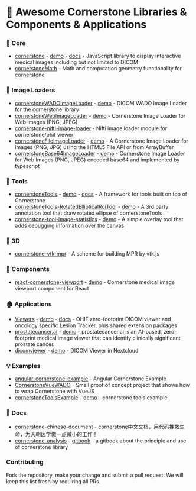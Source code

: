 # 🚀 Awesome Cornerstone Libraries & Components & Applications


### 🌴 Core

- [cornerstone](https://github.com/cornerstonejs/cornerstone) - [demo](https://rawgit.com/cornerstonejs/cornerstone/master/example/index.html) - [docs](https://docs.cornerstonejs.org/) - JavaScript library to display interactive medical images including but not limited to DICOM
- [cornerstoneMath](https://github.com/cornerstonejs/cornerstoneMath) - Math and computation geometry functionality for cornerstone

### 🚖 Image Loaders

- [cornerstoneWADOImageLoader](https://github.com/cornerstonejs/cornerstoneWADOImageLoader) - [demo](http://rawgithub.com/cornerstonejs/cornerstoneWADOImageLoader/master/examples/index.html) - DICOM WADO Image Loader for the cornerstone library
- [cornerstoneWebImageLoader](https://github.com/cornerstonejs/cornerstoneWebImageLoader) - [demo](http://rawgit.com/cornerstonejs/cornerstoneWebImageLoader/master/examples/index.html) - Cornerstone Image Loader for Web Images (PNG, JPEG)
- [cornerstone-nifti-image-loader](https://github.com/cornerstonejs/cornerstone-nifti-image-loader) - Nifti image loader module for cornerstone/ohif viewer
- [cornerstoneFileImageLoader](https://github.com/webnamics/cornerstoneFileImageLoader) - [demo](https://webnamics.github.io/u-dicom-viewer/) - A Cornerstone Image Loader for images (PNG, JPG) using the HTML5 File API or from ArrayBuffer
- [cornerstoneBase64ImageLoader](https://github.com/sisobus/cornerstoneBase64ImageLoader) - [demo](https://examples.sisobus.com/cornerstone-base64-image-loader/) - Cornerstone Image Loader for Web Images (PNG, JPEG) encoded base64 and implemented by typescript

### 🔨 Tools

- [cornerstoneTools](https://github.com/cornerstonejs/cornerstoneTools) - [demo](https://tools.cornerstonejs.org/examples/) - [docs](https://tools.cornerstonejs.org/) - A framework for tools built on top of Cornerstone
- [cornerstoneTools-RotatedEllipticalRoiTool](https://github.com/sisobus/cornerstoneTools-RotatedEllipticalRoiTool) - [demo](https://examples.sisobus.com/rotated-elliptical-roi/) - A 3rd party annotation tool that draw rotated ellipse of cornerstoneTools
- [cornerstone-tool-image-statistics](https://github.com/QSolutionsLLC/cornerstone-tool-image-statistics) - [demo](https://qsolutionsllc.github.io/cornerstone-tool-image-statistics/) - A simple overlay tool that adds debugging information over the canvas 

### 🎱 3D

-	[cornerstone-vtk-mpr](https://github.com/cornerstonejs/cornerstoneTools) - A scheme for building MPR by vtk.js

### 🌰 Components

-  [react-cornerstone-viewport](https://github.com/cornerstonejs/react-cornerstone-viewport) - [demo](https://react.cornerstonejs.org/) - Cornerstone medical image viewport component for React

### 🏠 Applications

- [Viewers](https://github.com/OHIF/Viewers) - [demo](https://viewer.ohif.org/) - [docs](https://docs.ohif.org/) - OHIF zero-footprint DICOM viewer and oncology specific Lesion Tracker, plus shared extension packages
- [prostatecancer.ai](https://github.com/Tesseract-MI/prostatecancer.ai) - [demo](http://prostatecancer.ai/studylist) - prostatecancer.ai is an AI-based, zero-footprint medical image viewer that can identify clinically significant prostate cancer.
- [dicomviewer](https://github.com/ayselafsar/dicomviewer) - [demo](https://apps.nextcloud.com/apps/dicomviewer) - DICOM Viewer in Nextcloud

### 💡 Examples

- [angular-cornerstone-example](https://github.com/avatsaev/angular-cornerstone-example) - Angular Cornerstone Example
- [CornerstoneVueWADO](https://github.com/GleasonBian/CornerstoneVueWADO) - Small proof of concept project that shows how to wrap Cornerstone with VueJS
- [cornerstoneToolsExample](https://github.com/GleasonBian/cornerstoneToolsExample) - [demo](https://rawgithub.com/cornerstonejs/cornerstoneTools/master/examples/index.html) - cornerstone tools example

### 📖 Docs

- [cornerstone-chinese-document](https://github.com/xingbofeng/cornerstone-chinese-document) - cornerstone中文文档，用代码挽救生命，为天朝医学做一点微小的工作！
- [cornerstone-analysis](https://github.com/HarryChen0506/cornerstone-analysis) - [gitbook](https://harrychen0506.github.io/cornerstone-analysis/) - a gitbook about the principle and use of cornerstone library 

### Contributing

Fork the repository, make your change and submit a pull request. We will keep this list fresh by requiring all PRs.